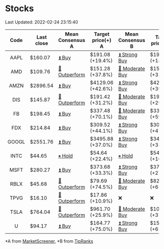 # Stocks
Last Updated: 2022-02-24 23:15:40

|Code|Last close|Mean Consensus A|Target price(+) A|Mean Consensus B|Target price(+) B|
|:--:|-|-|-|-|-|
|AAPL|$160.07|[⏫ Buy](https://m.marketscreener.com/quote/stock/-4849/)|$191.08 (+19.4%)|[⏫ Strong Buy](https://www.tipranks.com/stocks/aapl/forecast)|$193.32 (+18.79%)|
|AMD|$109.76|[🔼 Outperform](https://m.marketscreener.com/quote/stock/-19475876/)|$151.28 (+37.8%)|[🔼 Moderate Buy](https://www.tipranks.com/stocks/amd/forecast)|$154.28 (+32.30%)|
|AMZN|$2896.54|[⏫ Buy](https://m.marketscreener.com/quote/stock/-12864605/)|$4129.06 (+42.6%)|[⏫ Strong Buy](https://www.tipranks.com/stocks/amzn/forecast)|$4207.87 (+39.00%)|
|DIS|$145.87|[🔼 Outperform](https://m.marketscreener.com/quote/stock/-4842/)|$191.42 (+31.2%)|[🔼 Moderate Buy](https://www.tipranks.com/stocks/dis/forecast)|$193.89 (+29.78%)|
|FB|$198.45|[⏫ Buy](https://m.marketscreener.com/quote/stock/-10547141/)|$337.48 (+70.1%)|[🔼 Moderate Buy](https://www.tipranks.com/stocks/fb/forecast)|$332.14 (+59.99%)|
|FDX|$214.84|[⏫ Buy](https://m.marketscreener.com/quote/stock/-12585/)|$309.52 (+44.1%)|[⏫ Strong Buy](https://www.tipranks.com/stocks/fdx/forecast)|$309.07 (+47.39%)|
|GOOGL|$2551.76|[⏫ Buy](https://m.marketscreener.com/quote/stock/-24203373/)|$3495.88 (+37.0%)|[⏫ Strong Buy](https://www.tipranks.com/stocks/googl/forecast)|$3498.71 (+33.03%)|
|INTC|$44.65|[⏸ Hold](https://m.marketscreener.com/quote/stock/-4829/)|$54.64 (+22.4%)|[⏸ Hold](https://www.tipranks.com/stocks/intc/forecast)|$54.55 (+16.76%)|
|MSFT|$280.27|[⏫ Buy](https://m.marketscreener.com/quote/stock/-4835/)|$373.68 (+33.3%)|[⏫ Strong Buy](https://www.tipranks.com/stocks/msft/forecast)|$375.22 (+27.37%)|
|RBLX|$45.68|[🔼 Outperform](https://m.marketscreener.com/quote/stock/-117793644/)|$79.69 (+74.5%)|[🔼 Moderate Buy](https://www.tipranks.com/stocks/rblx/forecast)|$82.90 (+65.47%)|
|TPVG|$16.10|[🔼 Outperform](https://m.marketscreener.com/quote/stock/-15933327/)|$17.86 (+10.9%)|❌|❌|
|TSLA|$764.04|[🔼 Outperform](https://m.marketscreener.com/quote/stock/-6344549/)|$961.70 (+25.9%)|[🔼 Moderate Buy](https://www.tipranks.com/stocks/tsla/forecast)|$1097.33 (+37.03%)|
|U|$94.17|[⏫ Buy](https://m.marketscreener.com/quote/stock/-112492634/)|$164.77 (+75.0%)|[⏫ Strong Buy](https://www.tipranks.com/stocks/u/forecast)|$157.71 (+62.42%)|


*A from [MarketScreener](https://www.marketscreener.com), *B from [TipRanks](https://www.tipranks.com)
